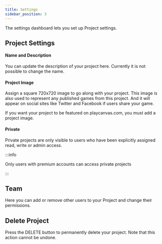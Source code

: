 ```yaml
---
title: Settings
sidebar_position: 3
---
```


The settings dashboard lets you set up Project settings.

## Project Settings

#### Name and Description

You can update the description of your project here. Currently it is not possible to change the name.

#### Project Image

Assign a square 720x720 image to go along with your project. This image is also used to represent any published games from this project. And it will appear on social sites like Twitter and Facebook if users share your game.

If you want your project to be featured on playcanvas.com, you must add a project image.

#### Private

Private projects are only visible to users who have been explicitly assigned read, write or admin access.

:::info

Only users with premium accounts can access private projects

:::

## Team

Here you can add or remove other users to your Project and change their permissions.

## Delete Project

Press the DELETE button to permanently delete your project. Note that this action cannot be undone.
